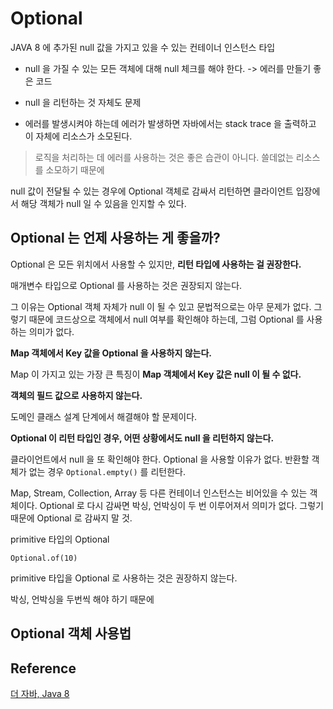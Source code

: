 # Optional

JAVA 8 에 추가된 null 값을 가지고 있을 수 있는 컨테이너 인스턴스 타입


- null 을 가질 수 있는 모든 객체에 대해 null 체크를 해야 한다. 
 -> 에러를 만들기 좋은 코드

- null 을 리턴하는 것 자체도 문제

- 에러를 발생시켜야 하는데 에러가 발생하면 자바에서는 stack trace 을 출력하고
이 자체에 리소스가 소모된다. 

> 로직을 처리하는 데 에러를 사용하는 것은 좋은 습관이 아니다.
> 쓸데없는 리소스를 소모하기 때문에

null 값이 전달될 수 있는 경우에 Optional 객체로 감싸서 리턴하면
클라이언트 입장에서 해당 객체가 null 일 수 있음을 인지할 수 있다.


## Optional 는 언제 사용하는 게 좋을까?

Optional 은 모든 위치에서 사용할 수 있지만, **리턴 타입에 사용하는 걸 권장한다.**

매개변수 타입으로 Optional<T> 를 사용하는 것은 권장되지 않는다.

그 이유는 Optional 객체 자체가 null 이 될 수 있고 문법적으로는 아무 문제가 없다. 
그렇기 때문에 코드상으로 객체에서 null 여부를 확인해야 하는데, 그럼 Optional 를 사용하는 의미가 없다.

**Map 객체에서 Key 값을 Optional 을 사용하지 않는다.**

Map 이 가지고 있는 가장 큰 특징이 **Map 객체에서 Key 값은 null 이 될 수 없다.**

**객체의 필드 값으로 사용하지 않는다.**

도메인 클래스 설계 단계에서 해결해야 할 문제이다.

**Optional 이 리턴 타입인 경우, 어떤 상황에서도 null 을 리턴하지 않는다.**

클라이언트에서 null 을 또 확인해야 한다. Optional 을 사용할 이유가 없다.
반환할 객체가 없는 경우 ```Optional.empty()``` 를 리턴한다.

Map, Stream, Collection, Array 등 다른 컨테이너 인스턴스는 비어있을 수 있는 객체이다.
Optional 로 다시 감싸면 박싱, 언박싱이 두 번 이루어져서 의미가 없다.
그렇기 때문에 Optional 로 감싸지 말 것.


primitive 타입의 Optional

```Optional.of(10)```

primitive 타입을 Optional 로 사용하는 것은 권장하지 않는다.

박싱, 언박싱을 두번씩 해야 하기 때문에 


## Optional 객체 사용법



## Reference

[더 자바, Java 8](https://www.inflearn.com/course/the-java-java8/dashboard)